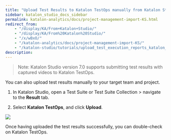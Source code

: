 ```yaml
---
title: "Upload Test Results to Katalon TestOps manually from Katalon Studio"
sidebar: katalon_studio_docs_sidebar
permalink: katalon-analytics/docs/project-management-import-KS.html
redirect_from:
    - "/display/KA/From+Katalon+Studio/"
    - "/display/KA/From%20Katalon%20Studio/"
    - "/x/wBxO/"
    - "/katalon-analytics/docs/project-management-import-KS/"
    - "/katalon-studio/tutorials/upload_test_execution_reports_katalon_analytics.html"
description:
---
```

> Note: Katalon Studio version 7.0 supports submitting test results with captured videos to Katalon TestOps.

You can also upload test results manually to your target team and project.

1. In Katalon Studio, open a Test Suite or Test Suite Collection > navigate to the **Result** tab.

2. Select **Katalon TestOps**, and click **Upload**.

![](https://github.com/katalon-studio/docs-images/raw/master/katalon-analytics/docs/from-katalon-studio/ks-upload-test-result.png)

Once having uploaded the test results successfully, you can double-check on Katalon TestOps.
